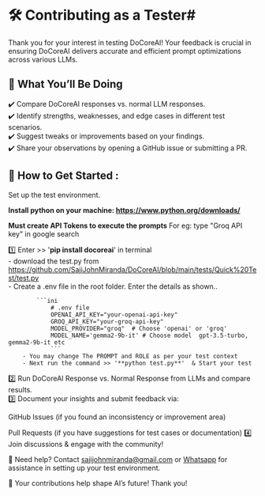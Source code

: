 # 🛠️ Contributing as a Tester#  
Thank you for your interest in testing DoCoreAI! Your feedback is crucial in ensuring DoCoreAI delivers accurate and efficient prompt optimizations across various LLMs.  

## 🚀 What You’ll Be Doing  
✔️ Compare DoCoreAI responses vs. normal LLM responses.  
✔️ Identify strengths, weaknesses, and edge cases in different test scenarios.  
✔️ Suggest tweaks or improvements based on your findings.  
✔️ Share your observations by opening a GitHub issue or submitting a PR.

## 📝 How to Get Started :  
Set up the test environment.  

**Install python on your machine: https://www.python.org/downloads/**  

**Must create API Tokens to execute the prompts**  For eg: type "Groq API key" in google search  

1️⃣ Enter >> '**pip install docoreai**' in terminal  
        - download the test.py from https://github.com/SajiJohnMiranda/DoCoreAI/blob/main/tests/Quick%20Test/test.py  
        - Create a .env file in the root folder. Enter the details as shown..  
        
            ```ini
                # .env file
                OPENAI_API_KEY="your-openai-api-key"  
                GROQ_API_KEY="your-groq-api-key"  
                MODEL_PROVIDER="groq"  # Choose 'openai' or 'groq'  
                MODEL_NAME='gemma2-9b-it' # Choose model  gpt-3.5-turbo, gemma2-9b-it etc  
                ```  
        - You may change The PROMPT and ROLE as per your test context  
        - Next run the command >> '**python test.py**'  & Start your test  

2️⃣ Run DoCoreAI Response vs. Normal Response from LLMs and compare results.  
3️⃣ Document your insights and submit feedback via:

GitHub Issues (if you found an inconsistency or improvement area)

Pull Requests (if you have suggestions for test cases or documentation)
4️⃣ Join discussions & engage with the community!  

📩 Need help? Contact sajijohnmiranda@gmail.com or [Whatsapp](https://wa.me/+919663522720) for assistance in setting up your test environment.  

🎯 Your contributions help shape AI’s future! Thank you!  

